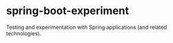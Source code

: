 # spring-boot-experiment
Testing and experimentation with Spring applications (and related technologies).
